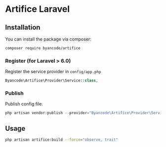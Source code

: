 # Artifice Laravel

## Installation

You can install the package via composer:

``` bash
composer require byancode/artifice
```

### Register (for Laravel > 6.0)

Register the service provider in `config/app.php`

``` php
Byancode\Artifice\Provider\Service::class,
```

### Publish

Publish config file.

``` php
php artisan vendor:publish --provider="Byancode\Artifice\Provider\Service" --tag=blueprint-config
```

## Usage

``` bash 
php artisan artifice:build --force="observe, trait"
```
